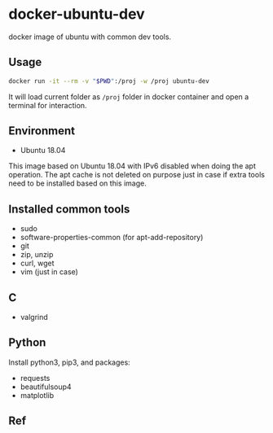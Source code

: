 # docker-ubuntu-dev

docker image of ubuntu with common dev tools.

## Usage

```sh
docker run -it --rm -v "$PWD":/proj -w /proj ubuntu-dev
```
It will load current folder as `/proj` folder in docker container and open a terminal for interaction.

## Environment

- Ubuntu 18.04

This image based on Ubuntu 18.04 with IPv6 disabled when doing the apt operation. The apt cache is not deleted on purpose just in case if extra tools need to be installed based on this image.


## Installed common tools

- sudo
- software-properties-common (for apt-add-repository)
- git
- zip, unzip
- curl, wget
- vim (just in case)

## C

- valgrind


## Python

Install python3, pip3, and packages:

- requests
- beautifulsoup4
- matplotlib


## Ref
